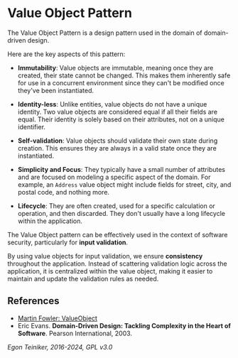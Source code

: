 # Value Object Pattern

The Value Object Pattern is a design pattern used in the domain of 
domain-driven design. 

Here are the key aspects of this pattern:
* **Immutability**: Value objects are immutable, meaning once they 
    are created, their state cannot be changed. This makes them 
    inherently safe for use in a concurrent environment since they 
    can't be modified once they've been instantiated.

* **Identity-less**: Unlike entities, value objects do not have a unique 
    identity. Two value objects are considered equal if all their fields 
    are equal. Their identity is solely based on their attributes, not 
    on a unique identifier.

* **Self-validation**: Value objects should validate their own state 
    during creation. This ensures they are always in a valid state once 
    they are instantiated.

* **Simplicity and Focus**: They typically have a small number of attributes 
    and are focused on modeling a specific aspect of the domain. 
    For example, an `Address` value object might include fields for street, 
    city, and postal code, and nothing more.

* **Lifecycle**: They are often created, used for a specific calculation or 
    operation, and then discarded. They don't usually have a long lifecycle 
    within the application.

The Value Object pattern can be effectively used in the context of software 
security, particularly for **input validation**.

By using value objects for input validation, we ensure **consistency** throughout 
the application. Instead of scattering validation logic across the application, 
it is centralized within the value object, making it easier to maintain and update 
the validation rules as needed.


## References
* [Martin Fowler: ValueObject](https://martinfowler.com/bliki/ValueObject.html)
* Eric Evans. **Domain-Driven Design: Tackling Complexity in the Heart of Software**. Pearson International, 2003.

*Egon Teiniker, 2016-2024, GPL v3.0*